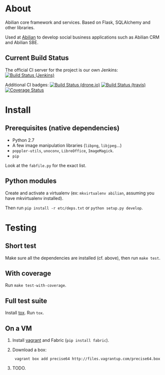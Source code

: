 About
=====

Abilian core framework and services. Based on Flask, SQLAlchemy and other
libraries.

Used at [Abilian](http://www.abilian.com/) to develop social business
applications such as Abilian CRM and Abilian SBE.


Current Build Status
--------------------

The official CI server for the project is our own Jenkins:
[![Build Status (Jenkins)](http://jenkins.abilian.com/job/Abilian-Core/badge/icon)](http://jenkins.abilian.com/job/Abilian-Core/)

Additional CI badges:
[![Build Status (drone.io)](https://drone.io/github.com/abilian/abilian-core/status.png)](https://drone.io/github.com/abilian/abilian-core/latest)
[![Build Status (travis)](https://api.travis-ci.org/abilian/abilian-core.png)](https://travis-ci.org/abilian/abilian-core)
[![Coverage Status](https://coveralls.io/repos/abilian/abilian-core/badge.png?branch=master)](https://coveralls.io/r/abilian/abilian-core?branch=master)


Install
=======

Prerequisites (native dependencies)
-----------------------------------

- Python 2.7
- A few image manipulation libraries (`libpng`, `libjpeg`...)
- `poppler-utils`, `unoconv`, `LibreOffice`, `ImageMagick`.
- `pip`

Look at the `fabfile.py` for the exact list.

Python modules
--------------

Create and activate a virtualenv (ex: `mkvirtualenv abilian`, assuming you have
mkvirtualenv installed).

Then run `pip install -r etc/deps.txt` or `python setup.py develop`.


Testing
=======

Short test
----------

Make sure all the dependencies are installed (cf. above), then
run `make test`.

With coverage
-------------

Run `make test-with-coverage`.

Full test suite
---------------

Install [tox](http://pypi.python.org/pypi/tox). Run `tox`.

On a VM
-------

1. Install [vagrant](http://vagrantup.com/) and Fabric (`pip install fabric`).

2. Download a box:

        vagrant box add precise64 http://files.vagrantup.com/precise64.box

3. TODO.